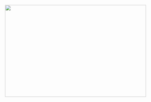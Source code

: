 <p align="center">
  <img width="460" height="300" src="https://i.ibb.co/L5p4G7j/profile-Banner.png">
</p>

<!-- [![Header](https://i.ibb.co/L5p4G7j/profile-Banner.png "Header")](https://jsonkimify.tech) -->


<!--
**eccentricality/eccentricality** is a ✨ _special_ ✨ repository because its `README.md` (this file) appears on your GitHub profile.

Here are some ideas to get you started:

- 🔭 I’m currently working on ...
- 🌱 I’m currently learning ...
- 👯 I’m looking to collaborate on ...
- 🤔 I’m looking for help with ...
- 💬 Ask me about ...
- 📫 How to reach me: ...
- 😄 Pronouns: ...
- ⚡ Fun fact: ...
-->
